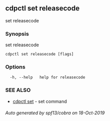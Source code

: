 ## cdpctl set releasecode

set releasecode

### Synopsis

set releasecode

```
cdpctl set releasecode [flags]
```

### Options

```
  -h, --help   help for releasecode
```

### SEE ALSO

* [cdpctl set](cdpctl_set.md)	 - set command

###### Auto generated by spf13/cobra on 18-Oct-2019
